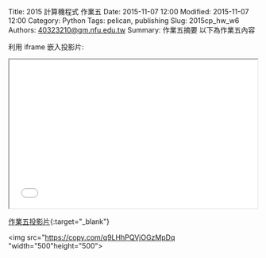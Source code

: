 Title: 2015 計算機程式 作業五
Date: 2015-11-07 12:00
Modified: 2015-11-07 12:00
Category: Python
Tags: pelican, publishing
Slug: 2015cp_hw_w6
Authors: 40323210@gm.nfu.edu.tw
Summary: 作業五摘要
以下為作業五內容

利用 iframe 嵌入投影片:

<iframe src="40323210_cp_w6.html" width="500" height="300"></iframe>

[作業五投影片](simplest6.html){:target="_blank"}



<img
src="https://copy.com/q9LHhPQVjOGzMpDq "width="500"height="500">